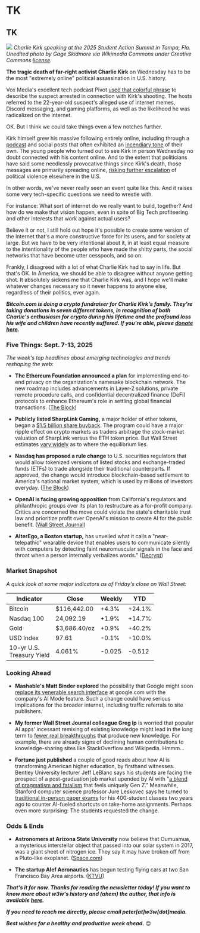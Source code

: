 # TK
## TK

![](https://w3w.news/img/kirk2000.jpg)
*Charlie Kirk speaking at the 2025 Student Action Summit in Tampa, Fla. Unedited photo by Gage Skidmore via Wikimedia Commons under Creative Commons [license](https://creativecommons.org/licenses/by-sa/4.0/).*


**The tragic death of far-right activist Charlie Kirk** on Wednesday has to be the most "extremely online" political assassination in U.S. history.

Vox Media's excellent tech podcast Pivot [used that colorful phrase](https://www.youtube.com/watch?v=Z9_SOe7tBm4) to describe the suspect arrested in connection with Kirk's shooting. The hosts referred to the 22-year-old suspect's alleged use of internet memes, Discord messaging, and gaming platforms, as well as the likelihood he was radicalized on the internet.

OK. But I think we could take things even a few notches further.

Kirk himself grew his massive following entirely online, including through a [podcast](https://www.charliekirk.com/) and social posts that often exhibited an [incendiary tone](https://www.theguardian.com/us-news/2025/sep/11/charlie-kirk-quotes-beliefs) of their own. The young people who turned out to see Kirk in person Wednesday no doubt connected with his content online. And to the extent that politicians have said some needlessly provocative things since Kirk's death, those messages are primarily spreading online, [risking further escalation](https://www.youtube.com/watch?v=o-1RgoatdDs) of political violence elsewhere in the U.S.

In other words, we've never really seen an event quite like this. And it raises some very tech-specific questions we need to wrestle with.

For instance: What sort of internet do we really want to build, together? And how do we make that vision happen, even in spite of Big Tech profiteering and other interests that work against actual users?

Believe it or not, I still hold out hope it's possible to create some version of the internet that's a more constructive force for its users, and for society at large. But we have to be very intentional about it, in at least equal measure to the intentionality of the people who have made the shitty parts, the social networks that have become utter cesspools, and so on.

Frankly, I disagreed with a lot of what Charlie Kirk had to say in life. But that's OK. In America, we should be able to disagree without anyone getting shot. It absolutely sickens me that Charlie Kirk was, and I hope we'll make whatever changes necessary so it never happens to anyone else, regardless of their politics, ever again.

_**Bitcoin.com is doing a crypto fundraiser for Charlie Kirk's family. They're taking donations in seven different tokens, in recognition of both Charlie's enthusiasm for crypto during his lifetime and the profound loss his wife and children have recently suffered. If you're able, please [donate here](https://www.bitcoin.com/charlie-kirk-bitcoin-fundraiser/).**_

### Five Things: Sept. 7-13, 2025

*The week's top headlines about emerging technologies and trends reshaping the web:*

- **The Ethereum Foundation announced a plan** for implementing end-to-end privacy on the organization's namesake blockchain network. The new roadmap includes advancements in Layer-2 solutions, private remote procedure calls, and confidential decentralized finance (DeFi) protocols to enhance Ethereum's role in settling global financial transactions. ([The Block](https://www.theblock.co/post/370532/ethereum-foundation-sets-end-to-end-privacy-roadmap-with-private-writes-reads-and-proving))

- **Publicly listed SharpLink Gaming,** a major holder of ether tokens, began a [$1.5 billion share buyback](https://www.theblock.co/post/370046/ethereum-treasury-sharplink-initiates-1-5-billion-share-repurchase-program-says-below-nav-buying-is-immediately-accretive). The program could have a major ripple effect on crypto markets as traders arbitrage the stock-market valuation of SharpLink versus the ETH token price. But Wall Street estimates [vary widely](https://finance.yahoo.com/news/sharplink-gaming-sbet-buyback-plan-120217635.html) as to where the equilibrium lies.

- **Nasdaq has proposed a rule change** to U.S. securities regulators that would allow tokenized versions of listed stocks and exchange-traded funds (ETFs) to trade alongside their traditional counterparts. If approved, the change would introduce blockchain-based settlement to America's national market system, which is used by millions of investors everyday. ([The Block](https://www.theblock.co/post/369814/nasdaq-seeks-sec-nod-to-trade-tokenized-securities-alongside-traditional-stocks))

- **OpenAI is facing growing opposition** from California's regulators and philanthropic groups over its plan to restructure as a for-profit company. Critics are concerned the move could violate the state's charitable trust law and prioritize profit over OpenAI's mission to create AI for the public benefit. ([Wall Street Journal](https://www.wsj.com/tech/ai/openai-for-profit-conversion-opposition-07ea7e25?st=8bUDUb&reflink=desktopwebshare_permalink))

- **AlterEgo, a Boston startup,** has unveiled what it calls a "near-telepathic" wearable device that enables users to communicate silently with computers by detecting faint neuromuscular signals in the face and throat when a person internally verbalizes words." ([Decrypt](https://decrypt.co/338527/near-telepathic-wearable-communicate-silently-devices))


### Market Snapshot

*A quick look at some major indicators as of Friday's close on Wall Street:*

<table>

  <thead>
    <tr>
      <th>Indicator</th>
      <th>Close</th>
      <th>Weekly</th>
      <th>YTD</th>
    </tr>
  </thead>

  <tbody>
   <tr>
     <td>Bitcoin</td>
     <td>$116,442.00</td>
     <td>+4.3%</td>
     <td>+24.1%</td>
   </tr>

   <tr>
     <td>Nasdaq 100</td>
     <td>24,092.19</td>
     <td>+1.9%</td>
     <td>+14.7%</td>
   </tr>

   <tr>
     <td>Gold</td>
     <td>$3,686.40/oz</td>
     <td>+0.9%</td>
     <td>+40.2%</td>
   </tr>

   <tr>
     <td>USD Index</td>
     <td>97.61</td>
     <td>-0.1%</td>
     <td>-10.0%</td>
   </tr>

   <tr>
     <td>10-yr U.S.<br> Treasury Yield</td>
     <td>4.061%</td>
     <td>-0.025</td>
     <td>-0.512</td>
   </tr>

</tbody>
</table>

### Looking Ahead

- **Mashable's Matt Binder explored** the possibility that Google might soon [replace its venerable search interface](https://mashable.com/article/google-ai-mode-search-default-rumors) at google.com with the company's AI Mode feature. Such a change could have serious implications for the broader internet, including traffic referrals to site publishers.

- **My former Wall Street Journal colleague Greg Ip** is worried that popular AI apps' incessant remixing of existing knowledge might lead in the long term to [fewer real breakthroughs](https://www.wsj.com/tech/ai/will-ai-choke-off-the-supply-of-knowledge-8a71cbcd?st=y4TZtZ&reflink=desktopwebshare_permalink) that produce new knowledge. For example, there are already signs of declining human contributions to knowledge-sharing sites like StackOverflow and Wikipedia. Hmmm...

- **Fortune just published** a couple of good reads about how AI is  transforming American higher education, by firsthand witnesses. Bentley University lecturer Jeff LeBlanc says his students are facing the prospect of a post-graduation job market upended by AI with "[a blend of pragmatism and fatalism](https://www.yahoo.com/news/articles/gen-z-laughing-face-ai-123000930.html) that feels uniquely Gen Z." Meanwhile, Stanford computer science professor Jure Leskovec says he turned to [traditional in-person paper exams](https://www.yahoo.com/news/articles/gen-z-laughing-face-ai-123000930.html) for his 400-student classes two years ago to counter AI-fueled shortcuts on take-home assignments. Perhaps even more surprising: The students requested the change.

### Odds & Ends

- **Astronomers at Arizona State University** now believe that Oumuamua, a mysterious interstellar object that passed into our solar system in 2017, was a giant sheet of nitrogen ice. They say it may have broken off from a Pluto-like exoplanet. ([Space.com](https://www.space.com/astronomy/dwarf-planets/1st-known-interstellar-visitor-oumuamua-is-an-exo-pluto-a-completely-new-class-of-object-scientists-say))

- **The startup Alef Aeronautics** has begun testing flying cars at two San Francisco Bay Area airports. ([KTVU](https://www.youtube.com/watch?v=F1x87FS-xtE))

_**That's it for now. Thanks for reading the newsletter today! If you want to know more about w3w's history and (ahem) the author, that info is available [here](https://w3wnews.substack.com/about).**_

_**If you need to reach me directly, please email peter[at]w3w[dot]media.**_

_**Best wishes for a healthy and productive week ahead.**_ 😊
